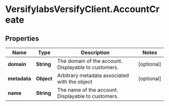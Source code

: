 # VersifylabsVersifyClient.AccountCreate

## Properties

Name | Type | Description | Notes
------------ | ------------- | ------------- | -------------
**domain** | **String** | The domain of the account. Displayable to customers. | [optional] 
**metadata** | **Object** | Arbitrary metadata associated with the object | [optional] 
**name** | **String** | The name of the account. Displayable to customers. | 



